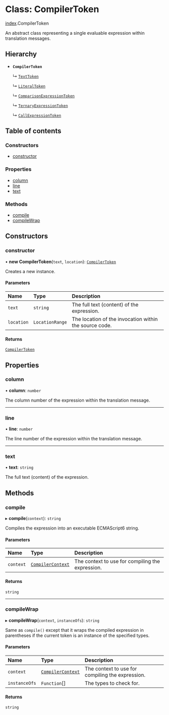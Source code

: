 # Class: CompilerToken

[index](../modules/index.md).CompilerToken

An abstract class representing a single evaluable expression within translation messages.

## Hierarchy

- **`CompilerToken`**

  ↳ [`TextToken`](index.TextToken.md)

  ↳ [`LiteralToken`](index.LiteralToken.md)

  ↳ [`ComparisonExpressionToken`](index.ComparisonExpressionToken.md)

  ↳ [`TernaryExpressionToken`](index.TernaryExpressionToken.md)

  ↳ [`CallExpressionToken`](index.CallExpressionToken.md)

## Table of contents

### Constructors

- [constructor](index.CompilerToken.md#constructor)

### Properties

- [column](index.CompilerToken.md#column)
- [line](index.CompilerToken.md#line)
- [text](index.CompilerToken.md#text)

### Methods

- [compile](index.CompilerToken.md#compile)
- [compileWrap](index.CompilerToken.md#compilewrap)

## Constructors

### constructor

• **new CompilerToken**(`text`, `location`): [`CompilerToken`](index.CompilerToken.md)

Creates a new instance.

#### Parameters

| Name | Type | Description |
| :------ | :------ | :------ |
| `text` | `string` | The full text (content) of the expression. |
| `location` | `LocationRange` | The location of the invocation within the source code. |

#### Returns

[`CompilerToken`](index.CompilerToken.md)

## Properties

### column

• **column**: `number`

The column number of the expression within the translation message.

___

### line

• **line**: `number`

The line number of the expression within the translation message.

___

### text

• **text**: `string`

The full text (content) of the expression.

## Methods

### compile

▸ **compile**(`context`): `string`

Compiles the expression into an executable ECMAScript6 string.

#### Parameters

| Name | Type | Description |
| :------ | :------ | :------ |
| `context` | [`CompilerContext`](index.CompilerContext.md) | The context to use for compiling the expression. |

#### Returns

`string`

___

### compileWrap

▸ **compileWrap**(`context`, `instanceOfs`): `string`

Same as `compile()` except that it wraps the compiled expression in parentheses if the current token is an
instance of the specified types.

#### Parameters

| Name | Type | Description |
| :------ | :------ | :------ |
| `context` | [`CompilerContext`](index.CompilerContext.md) | The context to use for compiling the expression. |
| `instanceOfs` | `Function`[] | The types to check for. |

#### Returns

`string`

